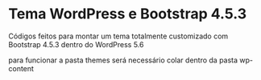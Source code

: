 # Tema WordPress e Bootstrap 4.5.3
 Códigos feitos para montar um tema totalmente customizado com Bootstrap 4.5.3 dentro do WordPress 5.6

para funcionar a pasta themes será necessário colar dentro da pasta wp-content
